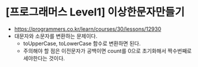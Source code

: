 # [프로그래머스 Level1] 이상한문자만들기
- https://programmers.co.kr/learn/courses/30/lessons/12930
- 대문자와 소문자를 변환하는 문제이다.
  - toUpperCase, toLowerCase 함수로 변환하면 된다.
  - 주의해야 할 점은 이전문자가 공백이면 count를 0으로 초기화해서 짝수번째로 세야한다는 것이다.